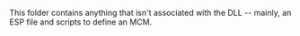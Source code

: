 This folder contains anything that isn't associated with the DLL -- mainly, an ESP file and scripts to define an MCM.